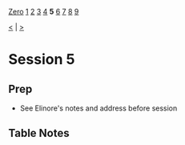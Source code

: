 [Zero](./Session0.md) [1](./Session1.md) [2](./Session2.md) [3](./Session3.md) [4](./Session4.md) **5** [6](./Session6.md) [7](./Session7.md) [8](./Session8.md) [9](./Session9.md)

[<](./Session4.md) | [>](./Session6.md)

# Session 5

## Prep

- See Elinore's notes and address before session

## Table Notes
